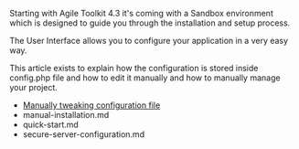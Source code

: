Starting with Agile Toolkit 4.3 it's coming with a Sandbox environment which is designed to guide you through the installation and setup process. 

The User Interface allows you to configure your application in a very easy way.

This article exists to explain how the configuration is stored inside config.php file and how to edit it manually and how to manually manage your project.

 - [Manually tweaking configuration file](configuration-file.md)
 - manual-installation.md
 - quick-start.md
 - secure-server-configuration.md